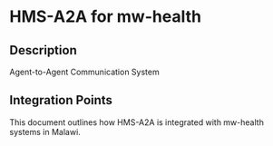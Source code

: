 # HMS-A2A for mw-health

## Description

Agent-to-Agent Communication System

## Integration Points

This document outlines how HMS-A2A is integrated with mw-health systems in Malawi.

